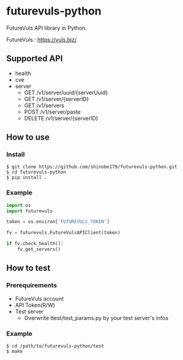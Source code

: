# futurevuls-python

FutureVuls API library in Python. 

FutureVuls : https://vuls.biz/

## Supported API

- health
- cve
- server
    - GET /v1/server/uuid/{serverUuid}
    - GET /v1/server/{serverID}
    - GET /v1/servers
    - POST /v1/server/paste
    - DELETE /v1/server/{serverID}

## How to use

### Install

```
$ git clone https://github.com/shinobe179/futurevuls-python.git
$ cd futurevuls-python
$ pip install .
```

### Example

```python
import os
import futurevuls

token = os.environ['FUTUREVULS_TOKEN']

fv = futurevuls.FutureVulsAPIClient(token)

if fv.check_health():
    fv.get_servers()
```

## How to test

### Prerequirements

- FutureVuls account
- API Token(R/W)
- Test server
  - Overwrite ttest/test_params.py by your test server's infos

### Example

```
$ cd /path/to/futurevuls-python/test
$ make
```